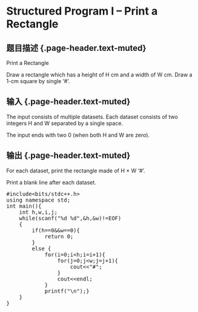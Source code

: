 # Structured Program I – Print a Rectangle

## 题目描述 {.page-header.text-muted}

<div class="content">
  <p>
    Print a Rectangle
  </p>
  
  <p>
    Draw a rectangle which has a height of H cm and a width of W cm. Draw a 1-cm square by single &#8216;#&#8217;.
  </p>
</div>

## 输入 {.page-header.text-muted}

<div class="content">
  <p>
    The input consists of multiple datasets. Each dataset consists of two integers H and W separated by a single space.
  </p>
  
  <p>
    The input ends with two 0 (when both H and W are zero).
  </p>
</div>

## 输出 {.page-header.text-muted}

<div class="content">
  <p>
    For each dataset, print the rectangle made of H × W &#8216;#&#8217;.
  </p>
  
  <p>
    Print a blank line after each dataset.
  </p>
</div>

<pre class="EnlighterJSRAW" data-enlighter-language="cpp">#include&lt;bits/stdc++.h&gt;
using namespace std;
int main(){
    int h,w,i,j;
    while(scanf("%d %d",&h,&w)!=EOF)
    {
        if(h==0&&w==0){
            return 0;
        }
        else {
            for(i=0;i&lt;h;i=i+1){
                for(j=0;j&lt;w;j=j+1){
                    cout&lt;&lt;"#";
                }
                cout&lt;&lt;endl;
            }
            printf("\n");}
    }
}</pre>

&nbsp;
